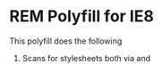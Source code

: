 # REM Polyfill for IE8

This polyfill does the following

1. Scans for stylesheets both via <link> and <style> tags
2. Gets the base font size
3. Replaces all instances of rem units to the px equivalent. (currently only px though)

I did try the rem-unit polyfill but I also needed media query support.
So along with the media queries polyfill you can now have both in IE8

* REM unit support
* Media queru support

## Help

### First of all Why is my markdown not showing as it should?

Ok, here's the deal. I know that my Javascript coding techniques could do with improving.
The script works fine as it is (as long as your html tag has a px font-size assigned to it)
but I want to know how I can improve my coding style. How can I make the script more efficient?

## ToDo
1. Get the base_font-size unit passed back as well so that the multiplication returns the
correct unit back

